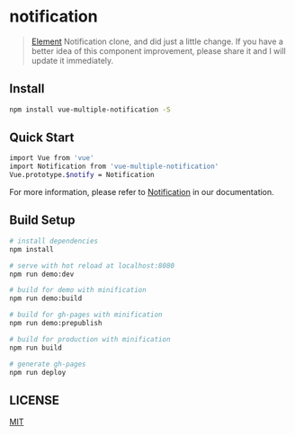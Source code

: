 # notification

> [Element](https://github.com/ElemeFE/element) Notification clone, and did just a little change. If you have a better idea of this component improvement, please share it and I will update it immediately.

## Install

```bash
npm install vue-multiple-notification -S
```

## Quick Start

```bash
import Vue from 'vue'
import Notification from 'vue-multiple-notification'
Vue.prototype.$notify = Notification
```

For more information, please refer to [Notification](https://vue-multiple.github.io/notification) in our documentation.

## Build Setup

``` bash
# install dependencies
npm install

# serve with hot reload at localhost:8080
npm run demo:dev

# build for demo with minification
npm run demo:build

# build for gh-pages with minification
npm run demo:prepublish

# build for production with minification
npm run build

# generate gh-pages
npm run deploy
```

## LICENSE

[MIT](http://opensource.org/licenses/MIT)